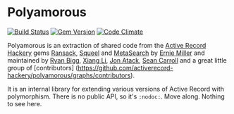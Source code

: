# Polyamorous
[![Build Status](https://travis-ci.org/activerecord-hackery/polyamorous.svg?branch=master)](https://travis-ci.org/activerecord-hackery/polyamorous)
[![Gem Version](https://badge.fury.io/rb/polyamorous.svg)](https://badge.fury.io/rb/polyamorous)
[![Code Climate](https://codeclimate.com/github/activerecord-hackery/polyamorous/badges/gpa.svg)](https://codeclimate.com/github/activerecord-hackery/polyamorous)

Polyamorous is an extraction of shared code from the
[Active Record Hackery](https://github.com/activerecord-hackery) gems
[Ransack](https://github.com/activerecord-hackery/ransack),
[Squeel](https://github.com/activerecord-hackery/squeel) and
[MetaSearch](https://github.com/activerecord-hackery/meta_search) by
[Ernie Miller](http://twitter.com/erniemiller) and maintained by
[Ryan Bigg](http://twitter.com/ryanbigg),
[Xiang Li](http://bigxiang.github.io),
[Jon Atack](http://twitter.com/jonatack),
[Sean Carroll](https://github.com/seanfcarroll) and a great little group of
[contributors]
(https://github.com/activerecord-hackery/polyamorous/graphs/contributors).

It is an internal library for extending various versions of Active Record with
polymorphism. There is no public API, so it's `:nodoc:`. Move along. Nothing to
see here.
